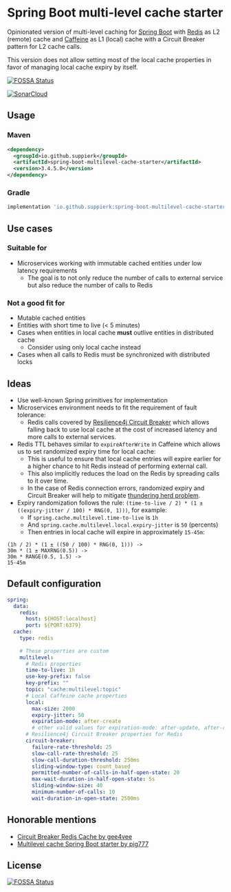 # Spring Boot multi-level cache starter

Opinionated version of multi-level caching for [Spring Boot](https://spring.io/projects/spring-boot) with [Redis](https://redis.io/) as L2 (remote) cache and [Caffeine](https://github.com/ben-manes/caffeine) as L1 (local) cache with a Circuit Breaker pattern for L2 cache calls.

This version does not allow setting most of the local cache properties in favor of managing local cache expiry by itself.

[![FOSSA Status](https://app.fossa.com/api/projects/custom%2B20864%2Fgithub.com%2FSuppieRK%2Fspring-boot-multilevel-cache-starter.svg?type=shield&issueType=license)](https://app.fossa.com/projects/custom%2B20864%2Fgithub.com%2FSuppieRK%2Fspring-boot-multilevel-cache-starter?ref=badge_shield&issueType=license)

[![SonarCloud](https://sonarcloud.io/images/project_badges/sonarcloud-orange.svg)](https://sonarcloud.io/summary/overall?id=SuppieRK_spring-boot-multilevel-cache-starter)

## Usage
### Maven
```xml
<dependency>
  <groupId>io.github.suppierk</groupId>
  <artifactId>spring-boot-multilevel-cache-starter</artifactId>
  <version>3.4.5.0</version>
</dependency>
```

### Gradle
```groovy
implementation 'io.github.suppierk:spring-boot-multilevel-cache-starter:3.4.5.0'
```

## Use cases

### Suitable for
- Microservices working with immutable cached entities under low latency requirements
  - The goal is to not only reduce the number of calls to external service but also reduce the number of calls to Redis

### Not a good fit for
- Mutable cached entities
- Entities with short time to live (< 5 minutes)
- Cases when entities in local cache **must** outlive entities in distributed cache
  - Consider using only local cache instead
- Cases when all calls to Redis must be synchronized with distributed locks

## Ideas

- Use well-known Spring primitives for implementation
- Microservices environment needs to fit the requirement of fault tolerance:
  - Redis calls covered by [Resilience4j Circuit Breaker](https://resilience4j.readme.io/docs/circuitbreaker) which allows falling back to use local cache at the cost of increased latency and more calls to external services.
- Redis TTL behaves similar to `expireAfterWrite` in Caffeine which allows us to set randomized expiry time for local cache:
  - This is useful to ensure that local cache entries will expire earlier for a higher chance to hit Redis instead of performing external call.
  - This also implicitly reduces the load on the Redis by spreading calls to it over time.
  - In the case of Redis connection errors, randomized expiry and Circuit Breaker will help to mitigate [thundering herd problem](https://en.wikipedia.org/wiki/Thundering_herd_problem).
- Expiry randomization follows the rule: `(time-to-live / 2) * (1 ± ((expiry-jitter / 100) * RNG(0, 1)))`, for example:
  - If `spring.cache.multilevel.time-to-live` is `1h`
  - And `spring.cache.multilevel.local.expiry-jitter` is `50` (percents)
  - Then entries in local cache will expire in approximately `15-45m`:
```
(1h / 2) * (1 ± ((50 / 100) * RNG(0, 1))) ->
30m * (1 ± MAXRNG(0.5)) ->
30m * RANGE(0.5, 1.5) ->
15-45m
```

## Default configuration

```yaml
spring:
  data:
    redis:
      host: ${HOST:localhost}
      port: ${PORT:6379}
  cache:
    type: redis
    
    # These properties are custom
    multilevel:
      # Redis properties
      time-to-live: 1h
      use-key-prefix: false
      key-prefix: ""
      topic: "cache:multilevel:topic"
      # Local Caffeine cache properties
      local:
        max-size: 2000
        expiry-jitter: 50
        expiration-mode: after-create
        # other valid values for expiration-mode: after-update, after-read
      # Resilience4j Circuit Breaker properties for Redis
      circuit-breaker:
        failure-rate-threshold: 25
        slow-call-rate-threshold: 25
        slow-call-duration-threshold: 250ms
        sliding-window-type: count_based
        permitted-number-of-calls-in-half-open-state: 20
        max-wait-duration-in-half-open-state: 5s
        sliding-window-size: 40
        minimum-number-of-calls: 10
        wait-duration-in-open-state: 2500ms
```

## Honorable mentions

- [Circuit Breaker Redis Cache by gee4vee](https://github.com/gee4vee/circuit-breaker-redis-cache)
- [Multilevel cache Spring Boot starter by pig777](https://github.com/pig-mesh/multilevel-cache-spring-boot-starter)


## License
[![FOSSA Status](https://app.fossa.com/api/projects/custom%2B20864%2Fgithub.com%2FSuppieRK%2Fspring-boot-multilevel-cache-starter.svg?type=large&issueType=license)](https://app.fossa.com/projects/custom%2B20864%2Fgithub.com%2FSuppieRK%2Fspring-boot-multilevel-cache-starter?ref=badge_large&issueType=license)

